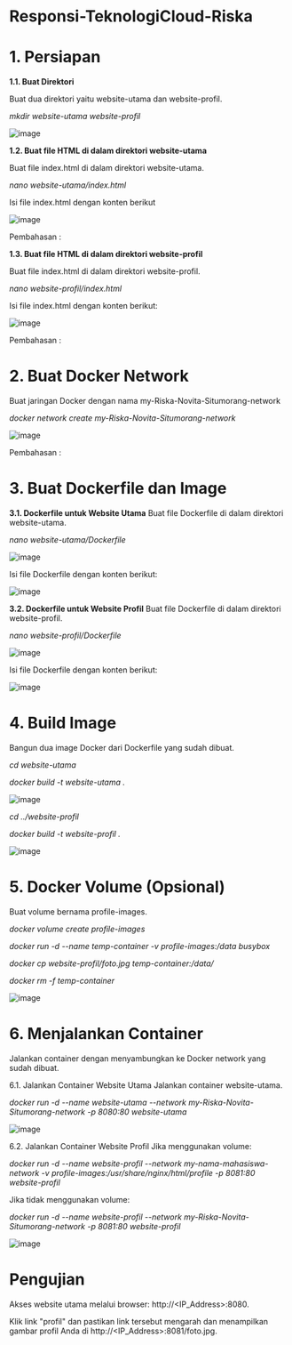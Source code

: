 # Responsi-TeknologiCloud-Riska
 
# 1. Persiapan

******1.1. Buat Direktori******

Buat dua direktori yaitu website-utama dan website-profil.

_mkdir website-utama website-profil_

![image](https://github.com/riskasitumorang/Responsi-TeknologiCloud-Riska/assets/136875985/c422807f-579d-4865-9107-9ee57cfcb597)

**1.2. Buat file HTML di dalam direktori website-utama**

Buat file index.html di dalam direktori website-utama.

_nano website-utama/index.html_

Isi file index.html dengan konten berikut

![image](https://github.com/riskasitumorang/Responsi-TeknologiCloud-Riska/assets/136875985/d6a85906-f6fb-469b-a9f1-0e82016dcca5)

Pembahasan :


**1.3. Buat file HTML di dalam direktori website-profil**

Buat file index.html di dalam direktori website-profil.

_nano website-profil/index.html_

Isi file index.html dengan konten berikut:

![image](https://github.com/riskasitumorang/Responsi-TeknologiCloud-Riska/assets/136875985/4f09ff2b-b840-4672-8ba9-5d42f8f6eb99)

Pembahasan :


# 2. Buat Docker Network

Buat jaringan Docker dengan nama my-Riska-Novita-Situmorang-network

_docker network create my-Riska-Novita-Situmorang-network_

![image](https://github.com/riskasitumorang/Responsi-TeknologiCloud-Riska/assets/136875985/b0b4080f-af50-4a7f-958a-2a0a92cd0340)

Pembahasan :


# 3. Buat Dockerfile dan Image

**3.1. Dockerfile untuk Website Utama**
Buat file Dockerfile di dalam direktori website-utama.

_nano website-utama/Dockerfile_

![image](https://github.com/riskasitumorang/Responsi-TeknologiCloud-Riska/assets/136875985/11b91303-c8b6-4c3c-a829-161cda32a70e)

Isi file Dockerfile dengan konten berikut:

![image](https://github.com/riskasitumorang/Responsi-TeknologiCloud-Riska/assets/136875985/feab2a8e-ac0a-4875-b173-9feb5effd004)

**3.2. Dockerfile untuk Website Profil**
Buat file Dockerfile di dalam direktori website-profil.

_nano website-profil/Dockerfile_

![image](https://github.com/riskasitumorang/Responsi-TeknologiCloud-Riska/assets/136875985/f9df69c8-d485-4353-9d61-2cb526f52a59)

Isi file Dockerfile dengan konten berikut:

![image](https://github.com/riskasitumorang/Responsi-TeknologiCloud-Riska/assets/136875985/4305e9e3-7712-4336-8dfb-e19153be6d91)

# 4. Build Image
Bangun dua image Docker dari Dockerfile yang sudah dibuat.

_cd website-utama_

_docker build -t website-utama ._

![image](https://github.com/riskasitumorang/Responsi-TeknologiCloud-Riska/assets/136875985/991d8d6c-486b-44bf-a12d-0daa46e1ca64)

_cd ../website-profil_

_docker build -t website-profil ._

![image](https://github.com/riskasitumorang/Responsi-TeknologiCloud-Riska/assets/136875985/8e08336a-2793-43d4-966a-f50533c5a291)


# 5. Docker Volume (Opsional)

Buat volume bernama profile-images.

_docker volume create profile-images_

_docker run -d --name temp-container -v profile-images:/data busybox_

_docker cp website-profil/foto.jpg temp-container:/data/_

_docker rm -f temp-container_

![image](https://github.com/riskasitumorang/Responsi-TeknologiCloud-Riska/assets/136875985/52e02325-6d9b-4556-9421-2a5129ad5a86)

# 6. Menjalankan Container
Jalankan container dengan menyambungkan ke Docker network yang sudah dibuat.

6.1. Jalankan Container Website Utama
Jalankan container website-utama.

_docker run -d --name website-utama --network my-Riska-Novita-Situmorang-network -p 8080:80 website-utama_

![image](https://github.com/riskasitumorang/Responsi-TeknologiCloud-Riska/assets/136875985/c6ca4ce4-abd9-4ce0-8098-b7a47f1f7d6d)

6.2. Jalankan Container Website Profil
Jika menggunakan volume:

_docker run -d --name website-profil --network my-nama-mahasiswa-network -v profile-images:/usr/share/nginx/html/profile -p 8081:80 website-profil_

Jika tidak menggunakan volume:

_docker run -d --name website-profil --network my-Riska-Novita-Situmorang-network -p 8081:80 website-profil_

![image](https://github.com/riskasitumorang/Responsi-TeknologiCloud-Riska/assets/136875985/d21a68a8-f2bd-481e-8105-1772efb8090d)



# Pengujian
Akses website utama melalui browser: http://<IP_Address>:8080.

Klik link "profil" dan pastikan link tersebut mengarah dan menampilkan gambar profil Anda di http://<IP_Address>:8081/foto.jpg.

 
